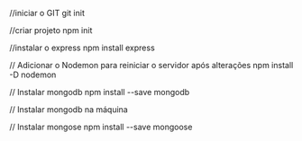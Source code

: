 //iniciar o GIT
git init

//criar projeto
npm init

//instalar o express
npm install express

// Adicionar o Nodemon para reiniciar o servidor após alterações
npm install -D nodemon

// Instalar mongodb
npm install --save mongodb

// Instalar mongodb na máquina

// Instalar mongose
npm install --save mongoose
